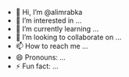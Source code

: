 - 👋 Hi, I’m @alimrabka
- 👀 I’m interested in ...
- 🌱 I’m currently learning ...
- 💞️ I’m looking to collaborate on ...
- 📫 How to reach me ...
- 😄 Pronouns: ...
- ⚡ Fun fact: ...

<!---
alimrabka/alimrabka is a ✨ special ✨ repository because its `README.md` (this file) appears on your GitHub profile.
You can click the Preview link to take a look at your changes.
--->
